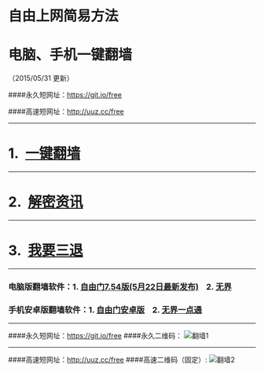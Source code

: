 # 自由上网简易方法
# 电脑、手机一键翻墙
（2015/05/31 更新）

####永久短网址：https://git.io/free

####高速短网址：http://uuz.cc/free

***

#  1.&nbsp;&nbsp;<a href="https://d2vfinceh4mqf8.cloudfront.net" target="_blank">一键翻墙</a>

***

#  2.&nbsp;&nbsp;<a href="https://d2vfinceh4mqf8.cloudfront.net/zhen99.php" target="_blank">解密资讯</a>

***

#  3.&nbsp;&nbsp;<a href="https://d2vfinceh4mqf8.cloudfront.net/zs.php/url/d3pgxtks1xukvo.cloudfront.net/8" target="_blank">我要三退</a>

***

### 电脑版翻墙软件：1. <a href="https://d2vfinceh4mqf8.cloudfront.net/fga01.php?fid=fg754p.zip" target="_blank">自由门7.54版(5月22日最新发布)</a>&nbsp;&nbsp;&nbsp;&nbsp;2. <a href="https://d2vfinceh4mqf8.cloudfront.net/fga01.php?fid=u1405.zip" target="_blank">无界</a>

### 手机安卓版翻墙软件：1. <a href="https://d2vfinceh4mqf8.cloudfront.net/fga01.php?fid=fgma32.apk" target="_blank">自由门安卓版</a>&nbsp;&nbsp;&nbsp;&nbsp;2. <a href="https://d2vfinceh4mqf8.cloudfront.net/fga01.php?fid=um3.1.apk" target="_blank">无界一点通</a>

***

####永久短网址：https://git.io/free
####永久二维码：
![翻墙1](https://d2vfinceh4mqf8.cloudfront.net/pic/yjfq0.png)

***

####高速短网址：http://uuz.cc/free
####高速二维码（固定）:
![翻墙2](https://d2vfinceh4mqf8.cloudfront.net/pic/yjfq1.png)
